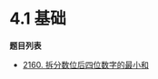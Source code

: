 # 4.1 基础

**题目列表**

- [2160. 拆分数位后四位数字的最小和](https://leetcode.cn/problems/minimum-sum-of-four-digit-number-after-splitting-digits/description/)
